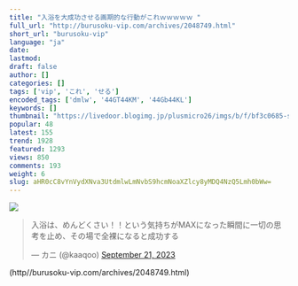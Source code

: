 ```yaml
---
title: "入浴を大成功させる画期的な行動がこれｗｗｗｗｗ "
full_url: "http://burusoku-vip.com/archives/2048749.html"
short_url: "burusoku-vip"
language: "ja"
date: 
lastmod: 
draft: false
author: []
categories: []
tags: ['vip', 'これ', 'せる']
encoded_tags: ['dmlw', '44GT44KM', '44Gb44KL']
keywords: []
thumbnail: "https://livedoor.blogimg.jp/plusmicro26/imgs/b/f/bf3c0685-s.png"
popular: 48
latest: 155
trend: 1928
featured: 1293
views: 850
comments: 193
weight: 6
slug: aHR0cC8vYnVydXNva3UtdmlwLmNvbS9hcmNoaXZlcy8yMDQ4NzQ5Lmh0bWw=
---
```


![](https://livedoor.blogimg.jp/plusmicro26/imgs/b/f/bf3c0685-s.png)

<blockquote class='twitter-tweet'><p dir='ltr' lang='ja'>入浴は、めんどくさい！！という気持ちがMAXになった瞬間に一切の思考を止め、その場で全裸になると成功する</p>— カニ (@kaaqoo) <a href='https//twitter.com/kaaqoo/status/1704829822466502867?ref_src=twsrc%5Etfw'>September 21, 2023</a></blockquote> 

(http//burusoku-vip.com/archives/2048749.html)
